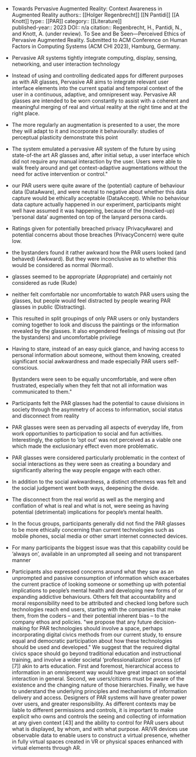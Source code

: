- Towards Pervasive Augmented Reality: Context Awareness in Augmented Reality
  authors:: [[Holger Regenbrecht]] [[N Pantidi]] [[A Knott]] 
  type::  [[PAR]] 
  category:: [[Literature]]  
  published-year:: 2023
  DOI:: n/a
  citation:: Regenbrecht, H., Pantidi, N., and Knott, A. (under review). To See and Be Seen—Perceived Ethics of Pervasive Augmented Reality. Submitted to ACM Conference on Human Factors in Computing Systems (ACM CHI 2023), Hamburg, Germany.
- Pervasive AR systems tightly integrate computing, display, sensing, networking, and user interaction technology
- Instead of using and controlling dedicated apps for different purposes as with AR glasses, Pervasive AR aims to integrate relevant user interface elements into the current spatial and temporal context of the user in a continuous, adaptive, and omnipresent way. Pervasive AR glasses are intended to be worn constantly to assist with a coherent and meaningful merging of real and virtual reality at the right time and at the right place.
- The more regularly an augmentation is presented to a user, the more they will adapt to it and incorporate it behaviourally: studies of perceptual plasticity demonstrate this point
- The system emulated a pervasive AR system of the future by using state-of-the art 
  AR glasses and, after initial setup, a user interface which did not require any manual interaction by the user. Users were able to walk freely around and get context-adaptive augmentations without the need for active intervention or control."
- our PAR users were quite aware of the (potential) capture of behaviour data (DataAware), and were neutral to negative about whether this data capture would be ethically acceptable (DataAccept). While no behaviour data capture actually happened in our experiment, participants might well have assumed it was happening, because of the (mocked-up) ‘personal data’ augmented on top of the lanyard persona cards.
- Ratings given for potentially breached privacy (PrivacyAware) and potential concerns about those breaches (PrivacyConcern) were quite low.
- the bystanders found it rather awkward how the PAR users looked (and behaved) (Awkward). But they were inconclusive as to whether this would be considered as normal (Normal).
- glasses seemed to be appropriate (Appropriate) and certainly not considered as rude (Rude)
- neither felt comfortable nor uncomfortable to watch PAR users using the glasses, but people would feel distracted by people wearing PAR glasses in public (Distracting).
- This resulted in split groupings of only PAR users or only bystanders coming together to look and discuss the paintings or the information revealed by the glasses. It also engendered feelings of missing out (for the bystanders) and uncomfortable privilege
- Having to stare, instead of an easy quick glance, and having access to personal information about someone, without them knowing, created significant social awkwardness and made especially PAR users self-conscious.
  
  Bystanders were seen to be equally uncomfortable, and were often frustrated, especially when they felt that not all information was communicated to them."
- Participants felt the PAR glasses had the potential to cause divisions in society through the asymmetry of access to information, social status and disconnect from reality
- PAR glasses were seen as pervading all aspects of everyday life, from work opportunities to participation to social and fun activities. Interestingly, the option to ’opt out’ was not perceived as a viable one which made the exclusionary effect even more problematic.
- PAR glasses were considered particularly problematic in the context of social interactions as they were seen as creating a boundary and significantly altering the way people engage with each other.
- In addition to the social awkwardness, a distinct otherness was felt and the social judgement went both ways, deepening the divide.
- The disconnect from the real world as well as the merging and conflation of what is real and what is not, were seeing as having potential (detrimental) implications for people’s mental health.
- In the focus groups, participants generally did not find the PAR glasses to be more ethically concerning than current technologies such as mobile phones, social media or other smart internet connected devices.
- For many participants the biggest issue was that this capability could be ’always on’, available in an unprompted all seeing and not transparent manner
- Participants also expressed concerns around what they saw as an unprompted and passive consumption of information which exacerbates the current practice of looking someone or something up with potential implications to people’s mental health and developing new forms of or expanding addictive behaviours.
  Others felt that accountability and moral responsibility need to be attributed and checked long before such technologies reach end users, starting with the companies that make them, from the coders – and their potential inherent bias – to the company ethos and policies.
  "we propose that any future decision-making for PAR technologies should involve a
  space, perhaps incorporating digital civics methods from our current study, to ensure equal and democratic participation about how these technologies should be used and developed."
  We suggest that the required digital civics space should go beyond traditional education and instructional training, and involve a wider societal ‘professionalization’ process (cf [7]) akin to arts education.
  First and foremost, hierarchical access to information in an omnipresent way would have great impact on societal interaction in general. Second, we users/citizens must be aware of the existence and the changing nature of those hierarchies. Finally, we have to understand the underlying principles and mechanisms of information delivery and access.
  Designers of PAR systems will have greater power over users, and greater responsibility.
  As different contexts may be liable to different permissions and controls, it is important to make explicit who owns and controls the seeing and collecting of information at any given context [43] and the ability to control for PAR users about what is displayed, by whom, and with what purpose.
  AR/VR devices use observable data to enable users to construct a virtual presence, whether in fully virtual spaces created in VR or physical spaces enhanced with virtual elements through AR.